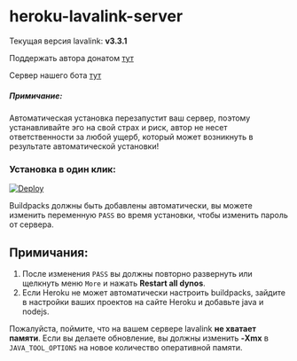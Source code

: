 # heroku-lavalink-server

Текущая версия lavalink: **v3.3.1**

Поддержать автора донатом [тут](https://qiwi.me/xdope)

Сервер нашего бота [тут](https://discord.gg/XDkFTMK)
##### Примичание:
Автоматическая установка перезапустит ваш сервер, поэтому устанавливайте эго на свой страх и риск, автор не несет ответственности за любой ущерб, который может возникнуть в результате автоматической установки!

### Установка в один клик:
[![Deploy](https://www.herokucdn.com/deploy/button.svg)](https://heroku.com/deploy?template=https://github.com/MrLivixx/heroku-lavalink-server/tree/master)

Buildpacks должны быть добавлены автоматически, вы можете изменить переменную `PASS` во время установки, чтобы изменить пароль от сервера.

## Примичания:
1. После изменения `PASS` вы должны повторно развернуть или щелкнуть меню `More` и нажать **Restart all dynos**.
2. Если Heroku не может автоматически настроить buildpacks, зайдите в настройки ваших проектов на сайте Heroku и добавьте java и nodejs.

Пожалуйста, поймите, что на вашем сервере lavalink **не хватает памяти**. Если вы делаете обновление, вы должны изменить **-Xmx** в `JAVA_TOOL_OPTIONS` на новое количество оперативной памяти.
